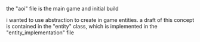 the "aoi" file is the main game and initial build

i wanted to use abstraction to create in game entities. a draft of this concept is contained in the "entity" class, which is implemented in the "entity_implementation" file
